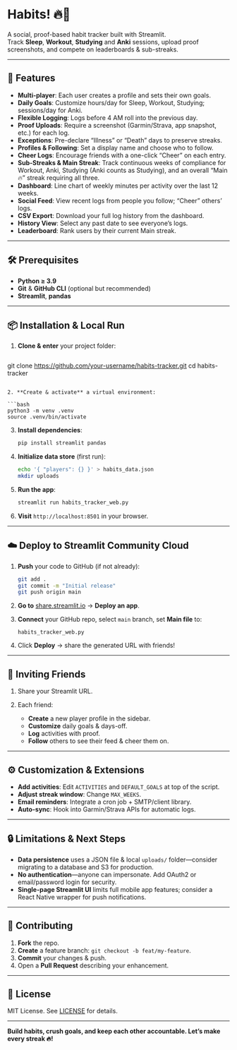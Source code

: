 # Habits! 🔥🔪

A social, proof-based habit tracker built with Streamlit.  
Track **Sleep**, **Workout**, **Studying** and **Anki** sessions, upload proof screenshots, and compete on leaderboards & sub-streaks.

---

## 🚀 Features

- **Multi-player**: Each user creates a profile and sets their own goals.  
- **Daily Goals**: Customize hours/day for Sleep, Workout, Studying; sessions/day for Anki.  
- **Flexible Logging**: Logs before 4 AM roll into the previous day.  
- **Proof Uploads**: Require a screenshot (Garmin/Strava, app snapshot, etc.) for each log.
- **Exceptions**: Pre-declare “Illness” or “Death” days to preserve streaks.
- **Profiles & Following**: Set a display name and choose who to follow.
- **Cheer Logs**: Encourage friends with a one-click “Cheer” on each entry.
- **Sub-Streaks & Main Streak**: Track continuous weeks of compliance for Workout, Anki, Studying (Anki counts as Studying), and an overall “Main 🔥” streak requiring all three.
- **Dashboard**: Line chart of weekly minutes per activity over the last 12 weeks.
- **Social Feed**: View recent logs from people you follow; “Cheer” others’ logs.
- **CSV Export**: Download your full log history from the dashboard.
- **History View**: Select any past date to see everyone’s logs.  
- **Leaderboard**: Rank users by their current Main streak.

---

## 🛠️ Prerequisites

- **Python ≥ 3.9**  
- **Git** & **GitHub CLI** (optional but recommended)  
- **Streamlit**, **pandas**

---

## 📦 Installation & Local Run

1. **Clone & enter** your project folder:
   ```bash
git clone https://github.com/your-username/habits-tracker.git
   cd habits-tracker
   ```

2. **Create & activate** a virtual environment:

   ```bash
   python3 -m venv .venv
   source .venv/bin/activate
   ```

3. **Install dependencies**:

   ```bash
   pip install streamlit pandas
   ```

4. **Initialize data store** (first run):

   ```bash
   echo '{ "players": {} }' > habits_data.json
   mkdir uploads
   ```

5. **Run the app**:

   ```bash
   streamlit run habits_tracker_web.py
   ```

6. **Visit** `http://localhost:8501` in your browser.

---

## ☁️ Deploy to Streamlit Community Cloud

1. **Push** your code to GitHub (if not already):

   ```bash
   git add .
   git commit -m "Initial release"
   git push origin main
   ```

2. **Go to** [share.streamlit.io](https://share.streamlit.io) → **Deploy an app**.

3. **Connect** your GitHub repo, select `main` branch, set **Main file** to:

   ```
   habits_tracker_web.py
   ```

4. Click **Deploy** → share the generated URL with friends!

---

## 👥 Inviting Friends

1. Share your Streamlit URL.
2. Each friend:

   * **Create** a new player profile in the sidebar.
   * **Customize** daily goals & days-off.
   * **Log** activities with proof.
   * **Follow** others to see their feed & cheer them on.

---

## ⚙️ Customization & Extensions

* **Add activities**: Edit `ACTIVITIES` and `DEFAULT_GOALS` at top of the script.
* **Adjust streak window**: Change `MAX_WEEKS`.
* **Email reminders**: Integrate a cron job + SMTP/client library.
* **Auto-sync**: Hook into Garmin/Strava APIs for automatic logs.

---

## 🔒 Limitations & Next Steps

* **Data persistence** uses a JSON file & local `uploads/` folder—consider migrating to a database and S3 for production.
* **No authentication**—anyone can impersonate. Add OAuth2 or email/password login for security.
* **Single-page Streamlit UI** limits full mobile app features; consider a React Native wrapper for push notifications.

---

## 🤝 Contributing

1. **Fork** the repo.
2. **Create** a feature branch: `git checkout -b feat/my-feature`.
3. **Commit** your changes & push.
4. Open a **Pull Request** describing your enhancement.

---

## 📜 License

MIT License. See [LICENSE](LICENSE) for details.

---

**Build habits, crush goals, and keep each other accountable. Let’s make every streak 🔥!**



